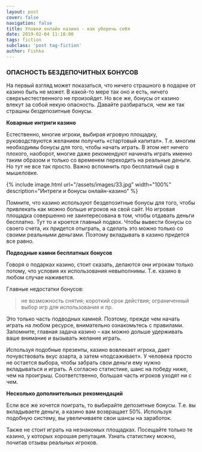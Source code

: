 ```yaml
---
layout: post
cover: false
navigation: false
title: Уловки онлайн казино - как уберечь себя
date: 2019-02-04 11:18:00
tags: fiction
subclass: 'post tag-fiction'
author: Fishka
---
```


### ОПАСНОСТЬ БЕЗДЕПОЧИТНЫХ БОНУСОВ

На первый взгляд может показаться, что ничего страшного в подарке от казино быть не может. В какой-то мере так оно и есть, ничего сверхъестественного не произойдет. Но все же, бонусы от казино влекут за собой некую опасность. Давайте разбираться, чем же так страшны бездепозитные бонусы.

**Коварные интриги казино**

Естественно, многие игроки, выбирая игровую площадку, руководствуются желанием получить «стартовый капитал». Т.е. многим необходимы бонусы для того, чтобы начать играть. В этом нет ничего плохого, наоборот, многие даже рекомендуют начинать играть именно таким образом и только со временем переходить на реальные деньги. Но тут не все так просто. Важно вспомнить про бесплатный сыр в мышеловке. 

{% include image.html url="/assets/images/33.jpg" width="100%" description="Интреги и бонусы онлайн-казино" %}

Помните, что казино используют бездепозитные бонусы для того, чтобы привлекать как можно больше игроков на свой сайт. Но игровая площадка совершенно не заинтересована в том, чтобы отдавать деньги бесплатно. Тут то и кроется главный подвох. Чтобы вывести бонусы со своего счета, их придется отыграть, а сделать это можно только со своими реальными деньгами. Поэтому вкладывать в казино придется все равно. 

**Подводные камни бесплатных бонусов**

Говоря о подарках казино, стоит сказать, делаются они игрокам только потому, что условия их использования невыполнимы. Т.е. казино в любом случае наживется. 

Главные недостатки бонусов:

> не возможность снятия;
> короткий срок действия;
> ограниченный выбор игр для использования и пр.

Это только часть подводных камней. Поэтому, прежде чем начать играть на любом ресурсе, внимательно ознакомьтесь с правилами. Запомните, главная задача казино – как можно дольше удерживать ваше внимание и вызывать желание играть.

Используя подобные презенты, казино вовлекает игрока, дает почувствовать вкус азарта, а затем «подсаживает». У человека просто не остается выбора, чтобы забрать свои деньги ему нужно вкладываться и играть. А согласно статистике, шанс на победу ниже, чем на проигрыш. Соответственно, большая часть игроков уходят ни с чем. 

**Несколько дополнительных рекомендаций**

Если все же хочется поиграть, то выбирайте депозитные бонусы. Т.е. вы вкладываете деньги, а казино вам возвращает 50%. Используя подобную систему, вы увеличиваете свои шансы на заработок. 

Также не стоит играть на незнакомых площадках. Посещайте только те казино, у которых хорошая репутация. Узнать статистику можно, почитав отзывы реальных игроков. 

